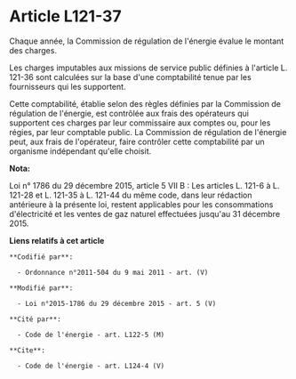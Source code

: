 # Article L121-37

Chaque année, la Commission de régulation de l'énergie évalue le montant des charges. 

Les charges imputables aux missions de service public définies à l'article L. 121-36 sont calculées sur la base d'une
comptabilité tenue par les fournisseurs qui les supportent. 

Cette comptabilité, établie selon des règles définies par la Commission de régulation de l'énergie, est contrôlée aux frais
des opérateurs qui supportent ces charges par leur commissaire aux comptes ou, pour les régies, par leur comptable public. La
Commission de régulation de l'énergie peut, aux frais de l'opérateur, faire contrôler cette comptabilité par un organisme
indépendant qu'elle choisit.

**Nota:**

Loi n° 1786 du 29 décembre 2015, article 5 VII B : Les articles L. 121-6 à L. 121-28 et L. 121-35 à L. 121-44 du même code,
dans leur rédaction antérieure à la présente loi, restent applicables pour les consommations d'électricité et les ventes de
gaz naturel effectuées jusqu'au 31 décembre 2015.

**Liens relatifs à cet article**

	**Codifié par**:

	  - Ordonnance n°2011-504 du 9 mai 2011 - art. (V)

	**Modifié par**:

	  - Loi n°2015-1786 du 29 décembre 2015 - art. 5 (V)

	**Cité par**:

	  - Code de l'énergie - art. L122-5 (M)

	**Cite**:

	  - Code de l'énergie - art. L124-4 (V)

